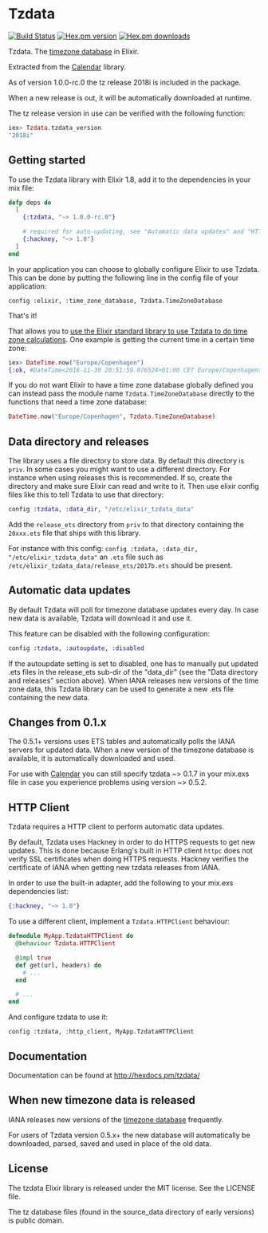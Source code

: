 Tzdata
======

[![Build
Status](https://travis-ci.org/lau/tzdata.svg?branch=master)](https://travis-ci.org/lau/tzdata)
[![Hex.pm version](https://img.shields.io/hexpm/v/tzdata.svg)](http://hex.pm/packages/tzdata)
[![Hex.pm downloads](https://img.shields.io/hexpm/dt/tzdata.svg)](https://hex.pm/packages/tzdata)

Tzdata. The [timezone database](https://www.iana.org/time-zones) in Elixir.

Extracted from the [Calendar](https://github.com/lau/calendar) library.

As of version 1.0.0-rc.0 the tz release 2018i
is included in the package.

When a new release is out, it will be automatically downloaded at runtime.

The tz release version in use can be verified with the following function:

```elixir
iex> Tzdata.tzdata_version
"2018i"
```

## Getting started

To use the Tzdata library with Elixir 1.8, add it to the dependencies in your mix file:

```elixir
defp deps do
  [
    {:tzdata, "~> 1.0.0-rc.0"}

    # required for auto-updating, see "Automatic data updates" and "HTTP Client" sections below
    {:hackney, "~> 1.0"}
  ]
end
```

In your application you can choose to globally configure Elixir to use Tzdata.
This can be done by putting the following line in the config file of your application:

    config :elixir, :time_zone_database, Tzdata.TimeZoneDatabase

That's it!

That allows you to [use the Elixir standard library to use Tzdata to do time zone calculations](https://hexdocs.pm/elixir/DateTime.html#content).
One example is getting the current time in a certain time zone:

```elixir
iex> DateTime.now("Europe/Copenhagen")
{:ok, #DateTime<2018-11-30 20:51:59.076524+01:00 CET Europe/Copenhagen>}
```

If you do not want Elixir to have a time zone database globally defined you can instead pass
the module name `Tzdata.TimeZoneDatabase` directly to the functions that need a time zone database:

```elixir
DateTime.now("Europe/Copenhagen", Tzdata.TimeZoneDatabase)
```

## Data directory and releases

The library uses a file directory to store data. By default this directory
is `priv`. In some cases you might want to use a different directory. For
instance when using releases this is recommended. If so, create the directory and
make sure Elixir can read and write to it. Then use elixir config files like this
to tell Tzdata to use that directory:

```elixir
config :tzdata, :data_dir, "/etc/elixir_tzdata_data"
```

Add the `release_ets` directory from `priv` to that directory
containing the `20xxx.ets` file that ships with this library.

For instance with this config: `config :tzdata, :data_dir, "/etc/elixir_tzdata_data"`
an `.ets` file such as `/etc/elixir_tzdata_data/release_ets/2017b.ets` should be present.

## Automatic data updates

By default Tzdata will poll for timezone database updates every day.
In case new data is available, Tzdata will download it and use it.

This feature can be disabled with the following configuration:

```elixir
config :tzdata, :autoupdate, :disabled
```

If the autoupdate setting is set to disabled, one has to manually put updated .ets files
in the release_ets sub-dir of the "data_dir" (see the "Data directory and releases" section above).
When IANA releases new versions of the time zone data, this Tzdata library can be used to generate
a new .ets file containing the new data.

## Changes from 0.1.x

The 0.5.1+ versions uses ETS tables and automatically polls the IANA
servers for updated data. When a new version of the timezone database
is available, it is automatically downloaded and used.

For use with [Calendar](https://github.com/lau/calendar) you can still
specify tzdata ~> 0.1.7 in your mix.exs file in case you experience problems
using version ~> 0.5.2.


## HTTP Client

Tzdata requires a HTTP client to perform automatic data updates.

By default, Tzdata uses Hackney in order to do HTTPS requests to get new updates. This is done because Erlang's built in HTTP client `httpc` does not verify SSL certificates when doing HTTPS requests. Hackney verifies the certificate of IANA when getting new tzdata releases from IANA.

In order to use the built-in adapter, add the following to your mix.exs dependencies list:

```elixir
{:hackney, "~> 1.0"}
```

To use a different client, implement a `Tzdata.HTTPClient` behaviour:

```elixir
defmodule MyApp.TzdataHTTPClient do
  @behaviour Tzdata.HTTPClient

  @impl true
  def get(url, headers) do
    # ...
  end

  # ...
end
```

And configure tzdata to use it:

```
config :tzdata, :http_client, MyApp.TzdataHTTPClient
```

## Documentation

Documentation can be found at http://hexdocs.pm/tzdata/

## When new timezone data is released

IANA releases new versions of the [timezone database](https://www.iana.org/time-zones) frequently.

For users of Tzdata version 0.5.x+ the new database will automatically
be downloaded, parsed, saved and used in place of the old data.

## License

The tzdata Elixir library is released under the MIT license. See the LICENSE file.

The tz database files (found in the source_data directory of early versions) is public domain.

